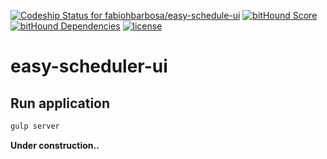 [![Codeship Status for fabiohbarbosa/easy-schedule-ui](https://img.shields.io/codeship/d6c1ddd0-16a3-0132-5f85-2e35c05e22b1/master.svg)](https://codeship.com/projects/110981)
[![bitHound Score](https://www.bithound.io/github/fabiohbarbosa/easy-schedule-ui/badges/score.svg)](https://www.bithound.io/github/fabiohbarbosa/easy-schedule-ui)
[![bitHound Dependencies](https://www.bithound.io/github/fabiohbarbosa/easy-schedule-ui/badges/dependencies.svg)](https://www.bithound.io/github/fabiohbarbosa/easy-schedule-ui/master/dependencies/npm)
[![license](http://img.shields.io/badge/license-MIT-brightgreen.svg?style=flat-square)](https://github.com/fabiohbarbosa/easy-schedule-ui/blob/master/LICENSE)


easy-scheduler-ui
===

## Run application
```bash
gulp server
```

**Under construction..**
